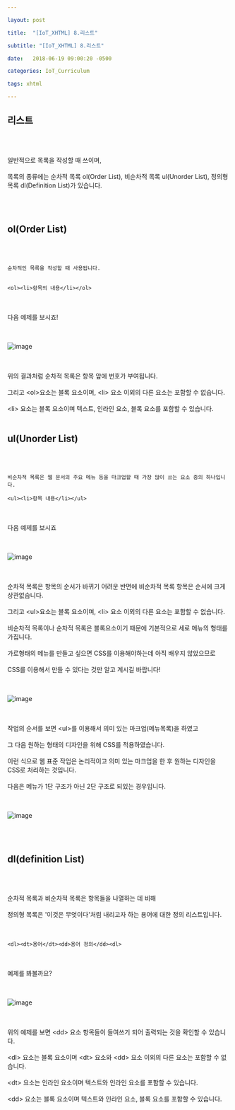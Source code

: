 ```yaml
---

layout: post

title:  "[IoT_XHTML] 8.리스트"

subtitle: "[IoT_XHTML] 8.리스트"

date:   2018-06-19 09:00:20 -0500

categories: IoT_Curriculum

tags: xhtml

---
```


## 리스트

<br>
<br>

일반적으로 목록을 작성할 때 쓰이며, 
<br>
<br>
목록의 종류에는 순차적 목록 ol(Order List), 비순차적 목록 ul(Unorder List), 정의형 목록 dl(Definition List)가 있습니다.

<br>
<br>

## ol(Order List)

<br>
<br>

```
순차적인 목록을 작성할 때 사용됩니다.


<ol><li>항목의 내용</li></ol>
```

<br>
<br>
다음 예제를 보시죠!
<br>
<br>
<br>

![image](/image/XHTML_image/xhtml_image_26.png)

<br>
<br>
위의 결과처럼 순차적 목록은 항목 앞에 번호가 부여됩니다.
<br>
<br>
그리고 &lt;ol&gt;요소는 블록 요소이며, &lt;li&gt; 요소 이외의 다른 요소는 포함할 수 없습니다.
<br>
<br>
&lt;li&gt; 요소는 블록 요소이며 텍스트, 인라인 요소, 블록 요소를 포함할 수 있습니다.

<br>
<br>

## ul(Unorder List)

<br>
<br>

```
비순차적 목록은 웹 문서의 주요 메뉴 등을 마크업할 때 가장 많이 쓰는 요소 중의 하나입니다.

<ul><li>항목 내용</li></ul>
```

<br>
<br>
다음 예제를 보시죠
<br>
<br>
<br>

![image](/image/XHTML_image/xhtml_image_27.png)

<br>
<br>
순차적 목록은 항목의 순서가 바뀌기 어려운 반면에 비순차적 목록 항목은 순서에 크게 상관없습니다.
<br>
<br>
그리고 &lt;ul&gt;요소는 블록 요소이며, &lt;li&gt; 요소 이외의 다른 요소는 포함할 수 없습니다.
<br>
<br>
비순차적 목록이나 순차적 목록은 블록요소이기 때문에 기본적으로 세로 메뉴의 형태를 가집니다.
<br>
<br>
가로형태의 메뉴를 만들고 싶으면 CSS를 이용해야하는데 아직 배우지 않았으므로 
<br>
<br>
CSS를 이용해서 만들 수 있다는 것만 알고 계시길 바랍니다!
<br>
<br>
<br>

![image](/image/XHTML_image/xhtml_image_28.png)

<br>
<br>
작업의 순서를 보면 &lt;ul&gt;를 이용해서 의미 있는 마크업(메뉴목록)을 하였고
<br>
<br>
그 다음 원하는 형태의 디자인을 위해 CSS를 적용하였습니다.
<br>
<br>
이런 식으로 웹 표준 작업은 논리적이고 의미 있는 마크업을 한 후 원하는 디자인을 CSS로 처리하는 것입니다.
<br>
<br>
다음은 메뉴가 1단 구조가 아닌 2단 구조로 되있는 경우입니다.
<br>
<br>
<br>

![image](/image/XHTML_image/xhtml_image_29.png)

<br>
<br>

## dl(definition List)

<br>
<br>

순차적 목록과 비순차적 목록은 항목들을 나열하는 데 비해 
<br>
<br>
정의형 목록은 '이것은 무엇이다'처럼 내리고자 하는 용어에 대한 정의 리스트입니다.
<br>
<br>
<br>

```
<dl><dt>용어</dt><dd>용어 정의</dd><dl>
```

<br>
<br>
예제를 봐볼까요?
<br>
<br>
<br>

![image](/image/XHTML_image/xhtml_image_30.png)

<br>
<br>
위의 예제를 보면 &lt;dd&gt; 요소 항목들이 들여쓰기 되어 출력되는 것을 확인할 수 있습니다.
<br>
<br>
&lt;dl&gt; 요소는 블록 요소이며 &lt;dt&gt; 요소와 &lt;dd&gt; 요소 이외의 다른 요소는 포함할 수 없습니다.
<br>
<br>
&lt;dt&gt; 요소는 인라인 요소이며 텍스트와 인라인 요소를 포함할 수 있습니다.
<br>
<br>
&lt;dd&gt; 요소는 블록 요소이며 텍스트와 인라인 요소, 블록 요소를 포함할 수 있습니다.


